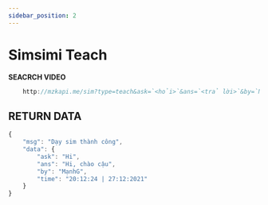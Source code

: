 ```yaml
---
sidebar_position: 2
---
```

# Simsimi Teach


**SEACRCH VIDEO**
```jsx title="API Endpoint:"
    http://mzkapi.me/sim?type=teach&ask=`<hỏi>`&ans=`<trả lời>`&by=`Name`
```

## RETURN DATA
```jsx title="http://mzkapi.me/sim?type=teach&ask=Hi&ans=Hi, chào cậu&by=MạnhG"
{
    "msg": "Dạy sim thành công",
    "data": {
        "ask": "Hi",
        "ans": "Hi, chào cậu",
        "by": "MạnhG",
        "time": "20:12:24 | 27:12:2021"
    }
}
```